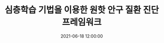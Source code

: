 ---
layout: post
title: 심층학습 기법을 이용한 원핫 안구 질환 진단 프레임워크
date: '2021-06-18 12:00:00'
categories:
- publication
- publication_domestic
- journal
- journal_domestic
description: |-
  김지연, 한용섭, 이웅섭, 강태신, 이성진, 김경훈, 이영섭, 김진현<br />
  대한전기학회논문지 Vol.70, No.7, p.1036-1043, June 2021
---